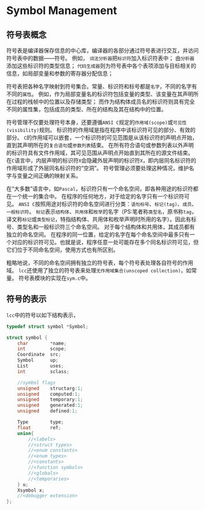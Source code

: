 # Symbol Management

## 符号表概念
符号表是编译器保存信息的中心库，编译器的各部分通过符号表进行交互，并访问符号表中的数据——符号。
例如，
`词法分析器`把`标识符`加入标识符表中；
由`分析器`添加这些标识符的类型信息；
`代码生成器`则为符号表中各个表项添加与目标相关的信息，如局部变量和参数的寄存器分配信息；

符号表把各种名字映射到符号集合。常量、标识符和标号都是`名字`，不同的名字有不同的`属性`。
例如，作为局部变量名的标识符包括变量的类型、该变量在其声明所在过程的栈帧中的位置以及存储类型；
而作为结构体成员名的标识符则具有完全不同的属性集，包括成员的类型、所在的结构及其在结构中的位置。

符号管理不仅要处理符号本身，还要遵循`ANSI C`规定的`作用域(scope)`或`可见性(visibility)`规则。
标识符的作用域是指在程序中该标识符可见的部分、有效的部分。
`C`的作用域可以嵌套，一个标识符的可见范围是从该标识符的声明点开始，直到其声明所在的`复合语句`或`参数列表`结束。
在所有符合语句或参数列表以外声明的标识符具有文件作用域，其可见范围从声明点开始直到其所在的源文件结束。
在`C`语言中，内层声明的标识符`X`会隐藏外层声明的标识符`X`，即内层同名标识符的作用域形成了外层同名标识符的“空洞”。
符号管理必须要处理这种情况，维护名字与变量之间正确的映射关系。

在“大多数”语言中，如`Pascal`，标识符只有一个命名空间，即各种用途的标识符都在一个统一的集合中。
在程序的任何地方，对于给定的名字只有一个标识符可见。
`ANSI C`按照用途对标识符的命名空间进行分类：`语句标号`、`标记(tag)`、`成员`、`一般标识符`。
`标记`表示`结构体`、`共用体`和`枚举`的名字（PS:笔者称`类型名`，原书称`tag`，译文称`标记`或`类型标记`，特指结构体、共用体和枚举声明时所用的名字）。因此有标号、类型名和一般标识符三个命名空间。
对于每个结构体和共用体，其成员都有独立的命名空间。
在程序的同一位置，给定的名字在每个命名空间中最多只有一个对应的标识符可见。也就是说，程序任意一处可能存在多个同名标识符可见，但它们位于不同命名空间，使用方式也有所区别。

粗略地说，不同的命名空间拥有独立的符号表，每个符号表处理各自符号的作用域。
`lcc`还使用了独立的符号表来处理`无作用域集合(unscoped collection)`，如常量。
符号表模块的实现在`sym.c`中。

## 符号的表示
`lcc`中的符号以如下结构表示，
```C
typedef struct symbol *Symbol;

struct symbol {
    char        *name;
    int         scope;
    Coordinate  src;
    Symbol      up;
    List        uses;
    int         sclass;

    //symbol flags  
    unsigned    structarg:1;
    unsigned    computed:1;
    unsigned    temporary:1;
    unsigned    generated:1;
    unsigned    defined:1;

    Type        type;
    float       ref;
    union{
        //<labels>
        //<struct types>
        //<enum constants>
        //<enum types>
        //<constants>
        //<function symbols>
        //<globals>
        //<temporaries>
    } u;
    Xsymbol x;
    //<debugger extension>
};
```